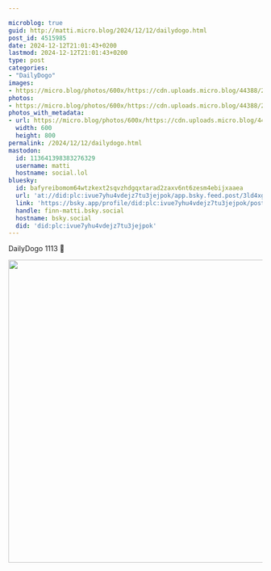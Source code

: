 ```yaml
---

microblog: true
guid: http://matti.micro.blog/2024/12/12/dailydogo.html
post_id: 4515985
date: 2024-12-12T21:01:43+0200
lastmod: 2024-12-12T21:01:43+0200
type: post
categories:
- "DailyDogo"
images:
- https://micro.blog/photos/600x/https://cdn.uploads.micro.blog/44388/2024/b40747446c3149ee9d06d935f4dd8491.jpg
photos:
- https://micro.blog/photos/600x/https://cdn.uploads.micro.blog/44388/2024/b40747446c3149ee9d06d935f4dd8491.jpg
photos_with_metadata:
- url: https://micro.blog/photos/600x/https://cdn.uploads.micro.blog/44388/2024/b40747446c3149ee9d06d935f4dd8491.jpg
  width: 600
  height: 800
permalink: /2024/12/12/dailydogo.html
mastodon:
  id: 113641398383276329
  username: matti
  hostname: social.lol
bluesky:
  id: bafyreibomom64wtzkext2sqvzhdgqxtarad2zaxv6nt6zesm4ebijxaaea
  url: 'at://did:plc:ivue7yhu4vdejz7tu3jejpok/app.bsky.feed.post/3ld4xgxpsg42u'
  link: 'https://bsky.app/profile/did:plc:ivue7yhu4vdejz7tu3jejpok/post/3ld4xgxpsg42u'
  handle: finn-matti.bsky.social
  hostname: bsky.social
  did: 'did:plc:ivue7yhu4vdejz7tu3jejpok'
---
```

DailyDogo 1113 🐶

<img src="https://micro.blog/photos/600x/https://blog.martin-haehnel.de/uploads/2024/b40747446c3149ee9d06d935f4dd8491.jpg" width="600" alt="" />
